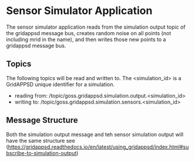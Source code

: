 # Sensor Simulator Application

The sensor simulator application reads from the simulation output topic of the gridappsd message bus, creates random
noise on all points (not including mrid in the name), and then writes those new points to a gridappsd message bus.

## Topics

The following topics will be read and written to.  The <simulation_id> is a GridAPPSD unique identifier for a simulation. 

- reading from: /topic/goss.gridappsd.simulation.output.<simulation_id>
- writing to:  /topic/goss.gridappsd.simulation.sensors.<simulation_id>

## Message Structure

Both the simulation output message and teh sensor simulation output will have the same structure see 
(https://gridappsd.readthedocs.io/en/latest/using_gridappsd/index.html#subscribe-to-simulation-output)

